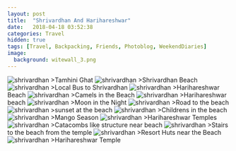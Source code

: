 ```yaml
---
layout: post
title:  "Shrivardhan And Harihareshwar"
date:   2018-04-18 03:52:38
categories: Travel
hidden: true
tags: [Travel, Backpacking, Friends, Photoblog, WeekendDiaries]
image:
  background: witewall_3.png
---
```

<img src="https://i.imgur.com/uVe79sU.jpg" alt="shrivardhan">
>Tamhini Ghat

<img src="https://i.imgur.com/f1rbQlL.jpg" alt="shrivardhan">
>Shrivardhan Beach

<img src="https://i.imgur.com/rNIZWOt.jpg" alt="shrivardhan">
>Local Bus to Shrivardhan

<img src="https://i.imgur.com/n1MIhfT.jpg" alt="shrivardhan">
>Harihareshwar Beach

<img src="https://i.imgur.com/mYbx7Wq.jpg" alt="shrivardhan">
>Camels in the Beach

<img src="https://i.imgur.com/IQlIxOM.jpg" alt="shrivardhan">
>Harihareshwar beach

<img src="https://i.imgur.com/FS03ihS.jpg" alt="shrivardhan">
>Moon in the Night

<img src="https://i.imgur.com/jmRMFPF.jpg" alt="shrivardhan">
>Road to the beach

<img src="https://i.imgur.com/98mzNTI.jpg" alt="shrivardhan">
>sunset at the beach

<img src="https://i.imgur.com/MPSv46R.jpg" alt="shrivardhan">
>Childrens in the beach

<img src="https://i.imgur.com/e4o5NFb.jpg" alt="shrivardhan">
>Mango Season

<img src="https://i.imgur.com/2ZojFNL.jpg" alt="shrivardhan">
>Harihareshwar Temples

<img src="https://i.imgur.com/2Jthha8.jpg" alt="shrivardhan">
>Catacombs like structure near beach

<img src="https://i.imgur.com/SMepHNC.jpg" alt="shrivardhan">
>Stairs to the beach from the temple

<img src="https://i.imgur.com/b0EUO0s.jpg" alt="shrivardhan">
>Resort Huts near the Beach

<img src="https://i.imgur.com/xmvxkVS.jpg" alt="shrivardhan">
>Harihareshwar Temple
